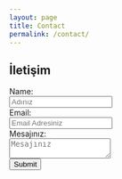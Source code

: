 ```yaml
---
layout: page
title: Contact
permalink: /contact/
---
```



## İletişim

<div id="formBlock">
       <form id="someForm">
           <label for="name" >Name:</label> <br/>
           <input type="text" id="name" placeholder="Adınız"><br/>
           <label for="email">Email:</label> <br/>
           <input type="email" id="email" placeholder="Email Adresiniz"><br/>
           <label for="comments">Mesajınız:</label> <br/>
           <textarea id="comments" placeholder="Mesajınız"></textarea><br/>  
           <!-- Honeypot for spams
           <input type="text" name="_gotcha" style="display:none" />-->
           <input type="submit">
       </form>
</div>

<div id="thankyouBlock" style="display:none">
       <p>
           Mesajınız başarıyla iletildi, değerli görüşleriniz için çok teşekkürler.
       </p>
</div>

   <script type="text/javascript" src="http://ajax.googleapis.com/ajax/libs/jquery/2.1.4/jquery.min.js"></script>
   <script src="/js/sendSubmission.js"></script>
